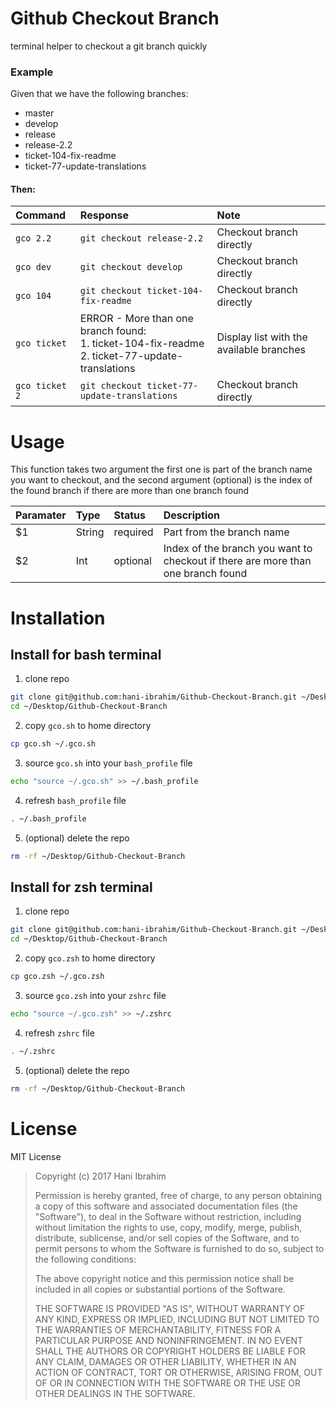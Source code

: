 # Github Checkout Branch
terminal helper to checkout a git branch quickly 

### Example
Given that we have the following branches:
- master
- develop
- release
- release-2.2
- ticket-104-fix-readme
- ticket-77-update-translations

#### Then:

| Command        | Response                                   | Note                     |
| :------------- | :----------------------------------------- | :----------------------- |
| `gco 2.2`      | `git checkout release-2.2`                   | Checkout branch directly |
| `gco dev`      | `git checkout develop`                       | Checkout branch directly |
| `gco 104`      | `git checkout ticket-104-fix-readme`         | Checkout branch directly |
| `gco ticket`   | ERROR - More than one branch found:<br>1. ticket-104-fix-readme<br>2. ticket-77-update-translations | Display list with the available branches |
| `gco ticket 2` | `git checkout ticket-77-update-translations` | Checkout branch directly |


# Usage

This function takes two argument the first one is part of the branch name you want to checkout,
and the second argument (optional) is the index of the found branch if there are more than one branch found

| Paramater | Type   | Status   | Description               |
| :-------- | :----- | :------- | :------------------------ |
| $1        | String | required | Part from the branch name |
| $2        | Int    | optional | Index of the branch you want to checkout if there are more than one branch found |

# Installation

## Install for bash terminal

1. clone repo
```sh
git clone git@github.com:hani-ibrahim/Github-Checkout-Branch.git ~/Desktop/Github-Checkout-Branch
cd ~/Desktop/Github-Checkout-Branch
```
2. copy `gco.sh` to home directory 
```sh
cp gco.sh ~/.gco.sh
```
3. source `gco.sh` into your `bash_profile` file
```sh
echo "source ~/.gco.sh" >> ~/.bash_profile
```
4. refresh `bash_profile` file
```sh
. ~/.bash_profile
```
5. (optional) delete the repo
```sh
rm -rf ~/Desktop/Github-Checkout-Branch
```

## Install for zsh terminal

1. clone repo
```sh
git clone git@github.com:hani-ibrahim/Github-Checkout-Branch.git ~/Desktop/Github-Checkout-Branch
cd ~/Desktop/Github-Checkout-Branch
```
2. copy `gco.zsh` to home directory 
```sh
cp gco.zsh ~/.gco.zsh
```
3. source `gco.zsh` into your `zshrc` file
```sh
echo "source ~/.gco.zsh" >> ~/.zshrc
```
4. refresh `zshrc` file
```sh
. ~/.zshrc
```
5. (optional) delete the repo
```sh
rm -rf ~/Desktop/Github-Checkout-Branch
```

# License
MIT License

> Copyright (c) 2017 Hani Ibrahim
> 
> Permission is hereby granted, free of charge, to any person obtaining a copy
> of this software and associated documentation files (the "Software"), to deal
> in the Software without restriction, including without limitation the rights
> to use, copy, modify, merge, publish, distribute, sublicense, and/or sell
> copies of the Software, and to permit persons to whom the Software is
> furnished to do so, subject to the following conditions:
> 
> The above copyright notice and this permission notice shall be included in all
> copies or substantial portions of the Software.
> 
> THE SOFTWARE IS PROVIDED "AS IS", WITHOUT WARRANTY OF ANY KIND, EXPRESS OR
> IMPLIED, INCLUDING BUT NOT LIMITED TO THE WARRANTIES OF MERCHANTABILITY,
> FITNESS FOR A PARTICULAR PURPOSE AND NONINFRINGEMENT. IN NO EVENT SHALL THE
> AUTHORS OR COPYRIGHT HOLDERS BE LIABLE FOR ANY CLAIM, DAMAGES OR OTHER
> LIABILITY, WHETHER IN AN ACTION OF CONTRACT, TORT OR OTHERWISE, ARISING FROM,
> OUT OF OR IN CONNECTION WITH THE SOFTWARE OR THE USE OR OTHER DEALINGS IN THE
> SOFTWARE.
